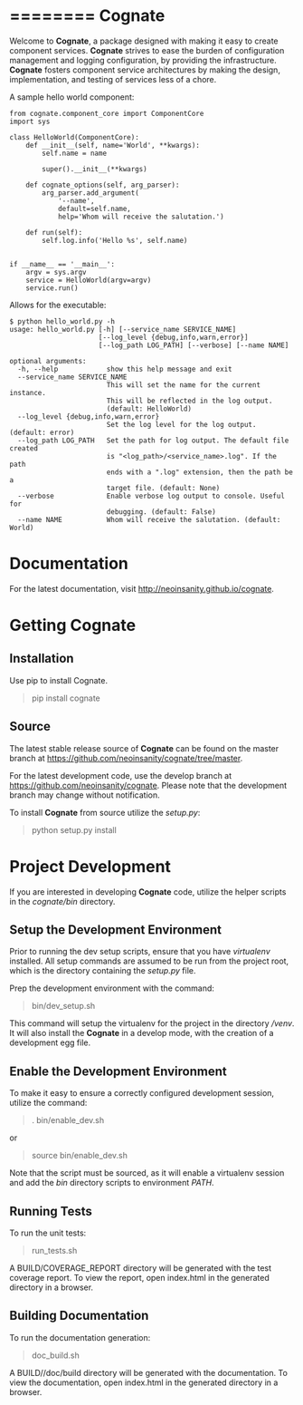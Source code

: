 ========
Cognate
========

Welcome to **Cognate**, a package designed with making it easy to create
component services. **Cognate** strives to ease the burden of configuration
management and logging configuration, by providing the infrastructure.
**Cognate** fosters component service architectures by making the design,
implementation, and testing of services less of a chore.

A sample hello world component:

    from cognate.component_core import ComponentCore
    import sys

    class HelloWorld(ComponentCore):
        def __init__(self, name='World', **kwargs):
            self.name = name

            super().__init__(**kwargs)

        def cognate_options(self, arg_parser):
            arg_parser.add_argument(
                '--name',
                default=self.name,
                help='Whom will receive the salutation.')

        def run(self):
            self.log.info('Hello %s', self.name)


    if __name__ == '__main__':
        argv = sys.argv
        service = HelloWorld(argv=argv)
        service.run()

Allows for the executable:

    $ python hello_world.py -h
    usage: hello_world.py [-h] [--service_name SERVICE_NAME]
                          [--log_level {debug,info,warn,error}]
                          [--log_path LOG_PATH] [--verbose] [--name NAME]

    optional arguments:
      -h, --help            show this help message and exit
      --service_name SERVICE_NAME
                            This will set the name for the current instance.
                            This will be reflected in the log output.
                            (default: HelloWorld)
      --log_level {debug,info,warn,error}
                            Set the log level for the log output. (default: error)
      --log_path LOG_PATH   Set the path for log output. The default file created
                            is "<log_path>/<service_name>.log". If the path
                            ends with a ".log" extension, then the path be a
                            target file. (default: None)
      --verbose             Enable verbose log output to console. Useful for
                            debugging. (default: False)
      --name NAME           Whom will receive the salutation. (default: World)

Documentation
==============

For the latest documentation, visit http://neoinsanity.github.io/cognate.

Getting Cognate
==============

Installation
-------------

Use pip to install Cognate.

  > pip install cognate

Source
-------

The latest stable release source of **Cognate** can be found on the master 
branch at https://github.com/neoinsanity/cognate/tree/master. 

For the latest development code, use the develop branch at 
https://github.com/neoinsanity/cognate. Please note that the development branch
may change without notification.

To install **Cognate** from source utilize the *setup.py*:

  > python setup.py install

Project Development
====================

If you are interested in developing **Cognate** code, 
utilize the helper scripts in the *cognate/bin* directory.

Setup the Development Environment
----------------------------------

Prior to running the dev setup scripts, ensure that you have *virtualenv* 
installed. All setup commands are assumed to be run from the project root, 
which is the directory containing the *setup.py* file.

Prep the development environment with the command:

  > bin/dev_setup.sh

This command will setup the virtualenv for the project in the 
directory */venv*. It will also install the **Cognate** in a develop mode, 
with the creation of a development egg file.

Enable the Development Environment
-----------------------------------

To make it easy to ensure a correctly configured development session, 
utilize the command:

  > . bin/enable_dev.sh
  
or

  > source bin/enable_dev.sh
  
Note that the script must be sourced, as it will enable a virtualenv session 
and add the *bin* directory scripts to environment *PATH*.

Running Tests
--------------

To run the unit tests:

  > run_tests.sh
  
A BUILD/COVERAGE_REPORT directory will be generated with the test coverage
report. To view the report, open index.html in the generated directory in 
a browser.

Building Documentation
-----------------------

To run the documentation generation:

  > doc_build.sh

A BUILD//doc/build directory will be generated with the documentation. To
view the documentation, open index.html in the generated directory in 
a browser.
